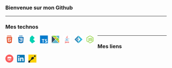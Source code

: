 ### Bienvenue sur mon Github 

---

### Mes technos ### 
<a  href="https://wikipedia.org/wiki/HTML5" ><img align="left" alt="Html5" width="25px" src="img/html5.svg" style="padding-right:11px;" /></a>
<a  href="https://wikipedia.org/wiki/CSS3" ><img align="left" alt="Css3" width="25px" src="img/css3.svg" style="padding-right:11px;" /></a>
<a  href="https://bulma.io/" ><img align="left" alt="bulma" width="25px" src="img/bulma.svg" style="padding-right:11px;" /></a>
<a  href="https://www.typescriptlang.org/" ><img align="left" alt="TS" width="25px" src="img/ts.svg" style="padding-right:11px;" /></a>
<a  href="https://elm-lang.org/" ><img align="left" alt="elm" width="25px" src="img/elm.svg" style="padding-right:11px;" /></a>
<a  href="https://www.java.com" ><img align="left" alt="Java" width="25px" src="img/java.svg" style="padding-right:11px;" /></a>
<a  href="https://fsharp.org/" ><img align="left" alt="fsharp" width="25px" src="img/fsharp.svg" style="padding-right:11px;" /></a>
<a  href="https://nodejs.org" ><img align="left" alt="node" width="25px" src="img/nodejs.svg" style="padding-right:11px;" /></a>

---

### Mes liens ###

<a  href="https://jonathan-heteau.itch.io/" ><img align="left" alt="itch.io" width="25px" src="img/itch.png" style="padding-right:11px;" /></a>
<a  href="https://www.linkedin.com/in/jonathan-heteau/" ><img align="left" alt="linkedIn" width="25px" src="img/linkedin.svg" style="padding-right:11px;" /></a>
<a  href="https://www.codingame.com/profile/b77a078399bc91ee93c9d6df2ea07ebd314544" ><img align="left" alt="linkedIn" width="25px" src="img/codingame.png" style="padding-right:11px;" /></a>


